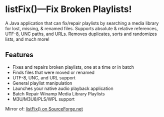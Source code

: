 # listFix()—Fix Broken Playlists!

A Java application that can fix/repair playlists by searching a media  library for lost, missing, & renamed files. Supports absolute & relative references, UTF-8, UNC paths, and URLs. Removes duplicates,  sorts and randomizes lists, and much more!

## Features

- Fixes and repairs broken playlists, one at a time or in batch
- Finds files that were moved or renamed
- UTF-8, UNC, and URL support
- General playlist manipulation
- Launches your native audio playback application
- Batch Repair Winamp Media Library Playlists
- M3U/M3U8/PLS/WPL support

Mirror of: [listFix() on SourceForge.net](https://sourceforge.net/projects/listfix/)